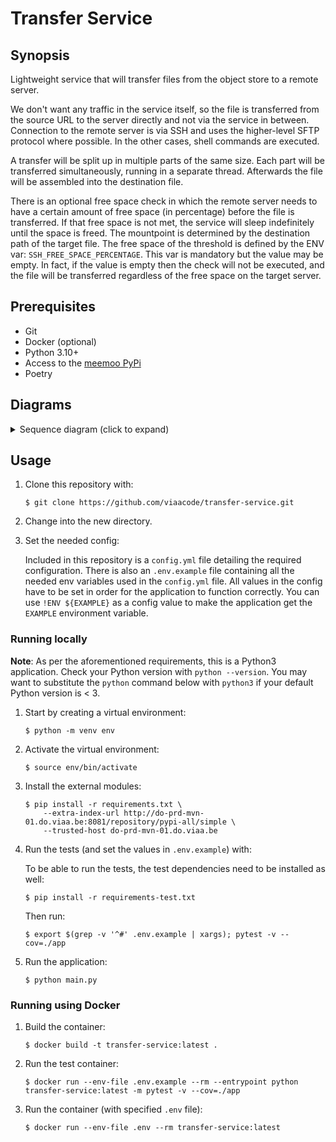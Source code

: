 # Transfer Service

## Synopsis

Lightweight service that will transfer files from the object store to a remote server.

We don't want any traffic in the service itself, so the file is transferred from the source URL to the server directly and not via the service in between. Connection to the remote server is via SSH and uses the higher-level SFTP protocol where possible. In the other cases, shell commands are executed.

A transfer will be split up in multiple parts of the same size. Each part will be transferred simultaneously, running in a separate thread. Afterwards
the file will be assembled into the destination file.

There is an optional free space check in which the remote server needs to have a certain amount of free space (in percentage) before the file is transferred. If that free space is not met, the service will sleep indefinitely until the space is freed. The mountpoint is determined by the destination path of the target file. The free space of the threshold is defined by the ENV var: `SSH_FREE_SPACE_PERCENTAGE`. This var is mandatory but the value may be empty. In fact, if the value is empty then the check will not be executed, and the file will be transferred regardless of the free space on the target server.

## Prerequisites

- Git
- Docker (optional)
- Python 3.10+
- Access to the [meemoo PyPi](http://do-prd-mvn-01.do.viaa.be:8081)
- Poetry

## Diagrams

<details>
  <summary>Sequence diagram (click to expand)</summary>

  ![Transfer Service](http://www.plantuml.com/plantuml/proxy?src=https://raw.githubusercontent.com/viaacode/transfer-service/main/docs/transfer-service_sequence-diagram.plantuml&fmt=svg)

</details>

## Usage

1. Clone this repository with:

   `$ git clone https://github.com/viaacode/transfer-service.git`

2. Change into the new directory.

3. Set the needed config:

    Included in this repository is a `config.yml` file detailing the required configuration.
    There is also an `.env.example` file containing all the needed env variables used in the `config.yml` file.
    All values in the config have to be set in order for the application to function correctly.
    You can use `!ENV ${EXAMPLE}` as a config value to make the application get the `EXAMPLE` environment variable.

### Running locally

**Note**: As per the aforementioned requirements, this is a Python3
application. Check your Python version with `python --version`. You may want to
substitute the `python` command below with `python3` if your default Python version
is < 3.

1. Start by creating a virtual environment:

    `$ python -m venv env`

2. Activate the virtual environment:

    `$ source env/bin/activate`

3. Install the external modules:

    ```
    $ pip install -r requirements.txt \
        --extra-index-url http://do-prd-mvn-01.do.viaa.be:8081/repository/pypi-all/simple \
        --trusted-host do-prd-mvn-01.do.viaa.be
    ```

4. Run the tests (and set the values in `.env.example`) with:

    To be able to run the tests, the test dependencies need to be installed as well:

    ```
    $ pip install -r requirements-test.txt
    ```

    Then run:

    `$ export $(grep -v '^#' .env.example | xargs); pytest -v --cov=./app`

5. Run the application:

    `$ python main.py`

### Running using Docker

1. Build the container:

   `$ docker build -t transfer-service:latest .`

2. Run the test container:

   `$ docker run --env-file .env.example --rm --entrypoint python transfer-service:latest -m pytest -v --cov=./app`

2. Run the container (with specified `.env` file):

   `$ docker run --env-file .env --rm transfer-service:latest`
